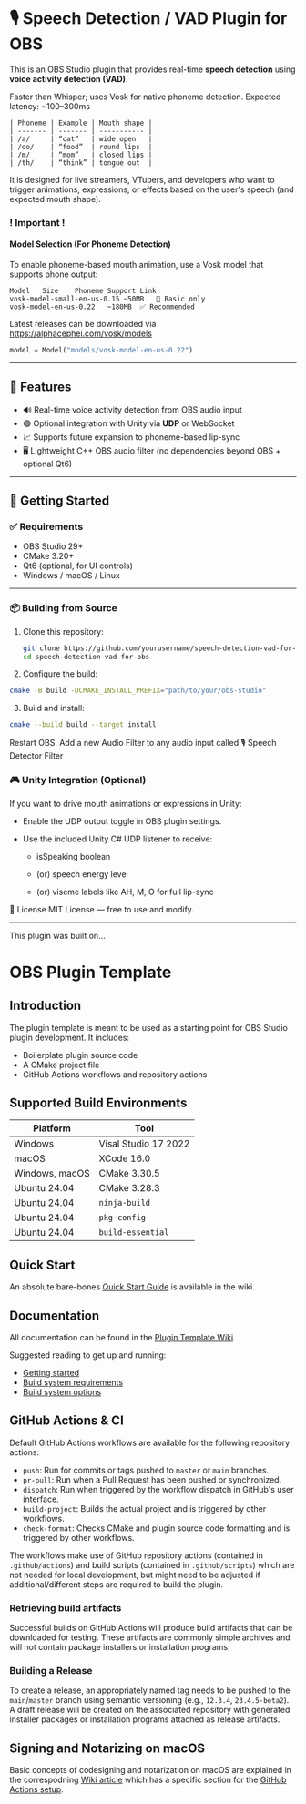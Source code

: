 # 🎙️ Speech Detection / VAD Plugin for OBS

This is an OBS Studio plugin that provides real-time **speech detection** using **voice activity detection (VAD)**.  

Faster than Whisper; uses Vosk for native phoneme detection. Expected latency: ~100–300ms

```text
| Phoneme | Example | Mouth shape |
| ------- | ------- | ----------- |
| /a/     | “cat”   | wide open   |
| /oo/    | “food”  | round lips  |
| /m/     | “mom”   | closed lips |
| /th/    | “think” | tongue out  |
```

It is designed for live streamers, VTubers, and developers who want to trigger animations, expressions, or effects based on the user's speech (and expected mouth shape).


### ! Important ! 

#### Model Selection (For Phoneme Detection) ####

To enable phoneme-based mouth animation, use a Vosk model that supports phone output:

```text
Model	Size	Phoneme Support	Link
vosk-model-small-en-us-0.15	~50MB	🚫 Basic only
vosk-model-en-us-0.22	~180MB	✅ Recommended
```

Latest releases can be downloaded via https://alphacephei.com/vosk/models

```python
model = Model("models/vosk-model-en-us-0.22")
```

---

## 🔧 Features

- 🔊 Real-time voice activity detection from OBS audio input  
- 🟢 Optional integration with Unity via **UDP** or WebSocket  
- 📈 Supports future expansion to phoneme-based lip-sync  
- 🖥️ Lightweight C++ OBS audio filter (no dependencies beyond OBS + optional Qt6)  

---

## 🚀 Getting Started

### ✅ Requirements

- OBS Studio 29+  
- CMake 3.20+  
- Qt6 (optional, for UI controls)  
- Windows / macOS / Linux  

---

### 📦 Building from Source

1. Clone this repository:
   ```bash
   git clone https://github.com/yourusername/speech-detection-vad-for-obs.git
   cd speech-detection-vad-for-obs
   ```

2. Configure the build:

```bash
cmake -B build -DCMAKE_INSTALL_PREFIX="path/to/your/obs-studio"
```

3. Build and install:

```bash
cmake --build build --target install
```
Restart OBS. Add a new Audio Filter to any audio input called 🎙 Speech Detector Filter



### 🎮 Unity Integration (Optional)

If you want to drive mouth animations or expressions in Unity:

- Enable the UDP output toggle in OBS plugin settings.

- Use the included Unity C# UDP listener to receive: 
   
   - isSpeaking boolean
   
   - (or) speech energy level
   
   - (or) viseme labels like AH, M, O for full lip-sync



📜 License
MIT License — free to use and modify.




-----

This plugin was built on...


# OBS Plugin Template

## Introduction

The plugin template is meant to be used as a starting point for OBS Studio plugin development. It includes:

* Boilerplate plugin source code
* A CMake project file
* GitHub Actions workflows and repository actions

## Supported Build Environments

| Platform  | Tool   |
|-----------|--------|
| Windows   | Visal Studio 17 2022 |
| macOS     | XCode 16.0 |
| Windows, macOS  | CMake 3.30.5 |
| Ubuntu 24.04 | CMake 3.28.3 |
| Ubuntu 24.04 | `ninja-build` |
| Ubuntu 24.04 | `pkg-config`
| Ubuntu 24.04 | `build-essential` |

## Quick Start

An absolute bare-bones [Quick Start Guide](https://github.com/obsproject/obs-plugintemplate/wiki/Quick-Start-Guide) is available in the wiki.

## Documentation

All documentation can be found in the [Plugin Template Wiki](https://github.com/obsproject/obs-plugintemplate/wiki).

Suggested reading to get up and running:

* [Getting started](https://github.com/obsproject/obs-plugintemplate/wiki/Getting-Started)
* [Build system requirements](https://github.com/obsproject/obs-plugintemplate/wiki/Build-System-Requirements)
* [Build system options](https://github.com/obsproject/obs-plugintemplate/wiki/CMake-Build-System-Options)

## GitHub Actions & CI

Default GitHub Actions workflows are available for the following repository actions:

* `push`: Run for commits or tags pushed to `master` or `main` branches.
* `pr-pull`: Run when a Pull Request has been pushed or synchronized.
* `dispatch`: Run when triggered by the workflow dispatch in GitHub's user interface.
* `build-project`: Builds the actual project and is triggered by other workflows.
* `check-format`: Checks CMake and plugin source code formatting and is triggered by other workflows.

The workflows make use of GitHub repository actions (contained in `.github/actions`) and build scripts (contained in `.github/scripts`) which are not needed for local development, but might need to be adjusted if additional/different steps are required to build the plugin.

### Retrieving build artifacts

Successful builds on GitHub Actions will produce build artifacts that can be downloaded for testing. These artifacts are commonly simple archives and will not contain package installers or installation programs.

### Building a Release

To create a release, an appropriately named tag needs to be pushed to the `main`/`master` branch using semantic versioning (e.g., `12.3.4`, `23.4.5-beta2`). A draft release will be created on the associated repository with generated installer packages or installation programs attached as release artifacts.

## Signing and Notarizing on macOS

Basic concepts of codesigning and notarization on macOS are explained in the correspodning [Wiki article](https://github.com/obsproject/obs-plugintemplate/wiki/Codesigning-On-macOS) which has a specific section for the [GitHub Actions setup](https://github.com/obsproject/obs-plugintemplate/wiki/Codesigning-On-macOS#setting-up-code-signing-for-github-actions).
